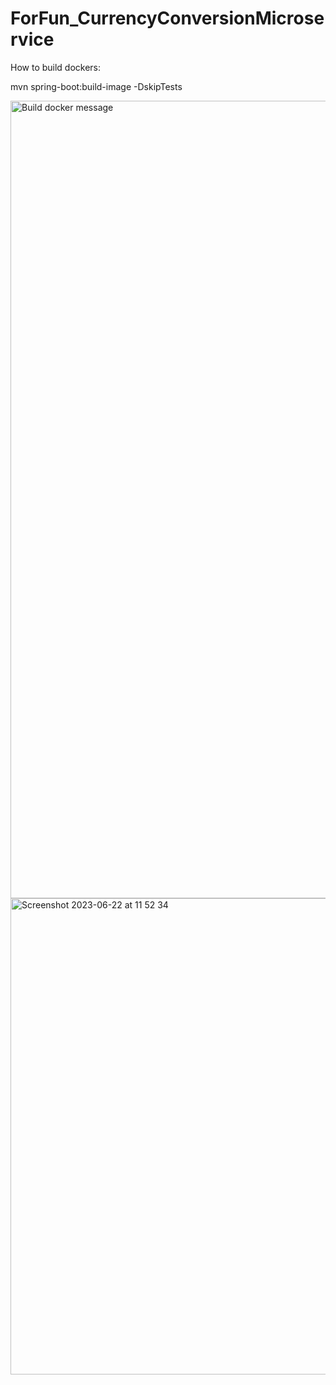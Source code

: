 # ForFun_CurrencyConversionMicroservice



How to build dockers:

mvn spring-boot:build-image -DskipTests

<img width="1276" alt="Build docker message" src="https://github.com/lebronjamesuit/ForFun_CurrencyConversionMicroservice/assets/11584601/b0e6ab7a-f3d2-48ce-98a1-17420f1b6495">
<img width="762" alt="Screenshot 2023-06-22 at 11 52 34" src="https://github.com/lebronjamesuit/ForFun_CurrencyConversionMicroservice/assets/11584601/50af7511-65bb-4809-aa4e-50fdea0ae932">
